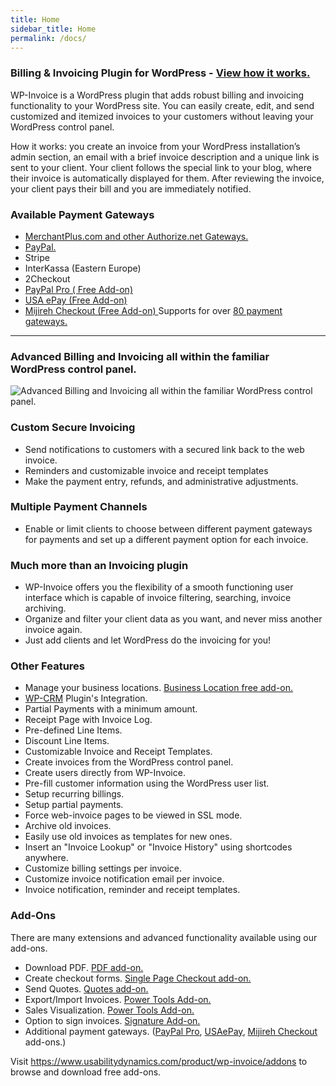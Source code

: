 ```yaml
---
title: Home
sidebar_title: Home
permalink: /docs/
---
```


### Billing & Invoicing Plugin for WordPress - [View how it works.](https://player.vimeo.com/video/27887971?title=0&amp;byline=0&amp;portrait=0)

WP-Invoice is a WordPress plugin that adds robust billing and invoicing functionality to your WordPress site.  You can easily create, edit, and send customized and itemized invoices to your customers without leaving your WordPress control panel.

How it works: you create an invoice from your WordPress installation’s admin section, an email with a brief invoice description and a unique link is sent to your client. Your client follows the special link to your blog, where their invoice is automatically displayed for them. After reviewing the invoice, your client pays their bill and you are immediately notified.

### Available Payment Gateways

* [MerchantPlus.com and other Authorize.net Gateways.](https://www.usabilitydynamics.com/product/wp-invoice/docs/merchantplus-and-other-authorize-gateways-in-wp-invoice-plugin)
* [PayPal. ](https://www.usabilitydynamics.com/product/wp-invoice/docs/paypal-payment-settings-in-wp-invoice-plugin)
* Stripe
* InterKassa (Eastern Europe)
* 2Checkout
* [PayPal Pro ( Free Add-on)](https://www.usabilitydynamics.com/product/wp-invoice-paypal-pro)
* [USA ePay (Free Add-on)](https://www.usabilitydynamics.com/product/wp-invoice-usa-epay)
* [Mijireh Checkout (Free Add-on) ](https://www.usabilitydynamics.com/product/wp-invoice-mijireh-checkout)Supports for over [80 payment gateways.](https://cloudswipe.com/gateways/)

---

### Advanced Billing and Invoicing all within the familiar WordPress control panel.

![Advanced Billing and Invoicing all within the familiar WordPress control panel.](https://storage.googleapis.com/media.usabilitydynamics.com/2008/12/wpi-overview-hero-splash.jpg "Advanced Billing and Invoicing all within the familiar WordPress control panel.")

### Custom Secure Invoicing

* Send notifications to customers with a secured link back to the web invoice.
* Reminders and customizable invoice and receipt templates
* Make the payment entry, refunds, and administrative adjustments.

### Multiple Payment Channels

* Enable or limit clients to choose between different payment gateways for payments and set up a different payment option for each invoice.

### Much more than an Invoicing plugin

* WP-Invoice offers you the flexibility of a smooth functioning user interface which is capable of invoice filtering, searching, invoice archiving.
* Organize and filter your client data as you want, and never miss another invoice again.
* Just add clients and let WordPress do the invoicing for you!

### Other Features

* Manage your business locations. [Business Location free add-on.](https://www.usabilitydynamics.com/product/wp-invoice-business-locations)
* [WP-CRM](https://www.usabilitydynamics.com/product/wp-crm) Plugin's Integration.
* Partial Payments with a minimum amount.
* Receipt Page with Invoice Log.
* Pre-defined Line Items.
* Discount Line Items.
* Customizable Invoice and Receipt Templates.
* Create invoices from the WordPress control panel.
* Create users directly from WP-Invoice.
* Pre-fill customer information using the WordPress user list.
* Setup recurring billings.
* Setup partial payments.
* Force web-invoice pages to be viewed in SSL mode.
* Archive old invoices.
* Easily use old invoices as templates for new ones.
* Insert an "Invoice Lookup" or "Invoice History" using shortcodes anywhere.
* Customize billing settings per invoice.
* Customize invoice notification email per invoice.
* Invoice notification, reminder and receipt templates.

### Add-Ons
There are many extensions and advanced functionality available using our add-ons.

* Download PDF. [PDF add-on.](https://www.usabilitydynamics.com/product/wp-invoice-pdf)
* Create checkout forms. [Single Page Checkout add-on.](https://www.usabilitydynamics.com/product/wp-invoice-single-page-checkout)
* Send Quotes. [Quotes add-on.](https://www.usabilitydynamics.com/product/wp-invoice-quotes)
* Export/Import Invoices. [Power Tools Add-on.](https://www.usabilitydynamics.com/product/wp-invoice-power-tools)
* Sales Visualization. [Power Tools Add-on.](https://www.usabilitydynamics.com/product/wp-invoice-power-tools)
* Option to sign invoices. [Signature Add-on.](https://www.usabilitydynamics.com/product/wp-invoice-electronic-signature)
* Additional payment gateways. ([PayPal Pro](https://www.usabilitydynamics.com/product/wp-invoice-paypal-pro), [USAePay](https://www.usabilitydynamics.com/product/wp-invoice-usa-epay), [Mijireh Checkout](https://www.usabilitydynamics.com/product/wp-invoice-mijireh-checkout) add-ons.)

Visit https://www.usabilitydynamics.com/product/wp-invoice/addons to browse and download free add-ons.

